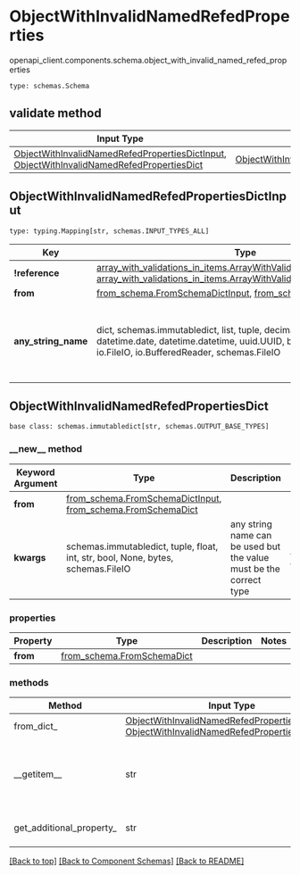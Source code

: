 # ObjectWithInvalidNamedRefedProperties
openapi_client.components.schema.object_with_invalid_named_refed_properties
```
type: schemas.Schema
```

## validate method
Input Type | Return Type | Notes
------------ | ------------- | -------------
[ObjectWithInvalidNamedRefedPropertiesDictInput](#objectwithinvalidnamedrefedpropertiesdictinput), [ObjectWithInvalidNamedRefedPropertiesDict](#objectwithinvalidnamedrefedpropertiesdict) | [ObjectWithInvalidNamedRefedPropertiesDict](#objectwithinvalidnamedrefedpropertiesdict) |

## ObjectWithInvalidNamedRefedPropertiesDictInput
```
type: typing.Mapping[str, schemas.INPUT_TYPES_ALL]
```
Key | Type |  Description | Notes
------------ | ------------- | ------------- | -------------
**!reference** | [array_with_validations_in_items.ArrayWithValidationsInItemsTupleInput](../../components/schema/array_with_validations_in_items.md#arraywithvalidationsinitemstupleinput), [array_with_validations_in_items.ArrayWithValidationsInItemsTuple](../../components/schema/array_with_validations_in_items.md#arraywithvalidationsinitemstuple) |  |
**from** | [from_schema.FromSchemaDictInput](../../components/schema/from_schema.md#fromschemadictinput), [from_schema.FromSchemaDict](../../components/schema/from_schema.md#fromschemadict) |  |
**any_string_name** | dict, schemas.immutabledict, list, tuple, decimal.Decimal, float, int, str, datetime.date, datetime.datetime, uuid.UUID, bool, None, bytes, io.FileIO, io.BufferedReader, schemas.FileIO | any string name can be used but the value must be the correct type | [optional]

## ObjectWithInvalidNamedRefedPropertiesDict
```
base class: schemas.immutabledict[str, schemas.OUTPUT_BASE_TYPES]

```
### &lowbar;&lowbar;new&lowbar;&lowbar; method
Keyword Argument | Type | Description | Notes
---------------- | ---- | ----------- | -----
**from** | [from_schema.FromSchemaDictInput](../../components/schema/from_schema.md#fromschemadictinput), [from_schema.FromSchemaDict](../../components/schema/from_schema.md#fromschemadict) |  |
**kwargs** | schemas.immutabledict, tuple, float, int, str, bool, None, bytes, schemas.FileIO | any string name can be used but the value must be the correct type | [optional] typed value is accessed with the get_additional_property_ method

### properties
Property | Type | Description | Notes
-------- | ---- | ----------- | -----
**from** | [from_schema.FromSchemaDict](../../components/schema/from_schema.md#fromschemadict) |  |

### methods
Method | Input Type | Return Type | Notes
------ | ---------- | ----------- | ------
from_dict_ | [ObjectWithInvalidNamedRefedPropertiesDictInput](#objectwithinvalidnamedrefedpropertiesdictinput), [ObjectWithInvalidNamedRefedPropertiesDict](#objectwithinvalidnamedrefedpropertiesdict) | [ObjectWithInvalidNamedRefedPropertiesDict](#objectwithinvalidnamedrefedpropertiesdict) | a constructor
&lowbar;&lowbar;getitem&lowbar;&lowbar; | str | schemas.immutabledict, str, float, int, bool, None, tuple, bytes, io.FileIO | This model has invalid python names so this method is used under the hood when you access instance["!reference"], 
get_additional_property_ | str | schemas.immutabledict, tuple, float, int, str, bool, None, bytes, schemas.FileIO, schemas.Unset | provides type safety for additional properties

[[Back to top]](#top) [[Back to Component Schemas]](../../../README.md#Component-Schemas) [[Back to README]](../../../README.md)
